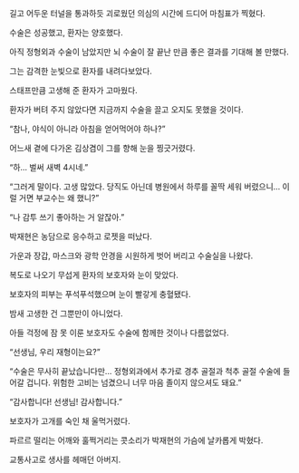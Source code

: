 길고 어두운 터널을 통과하듯 괴로웠던 의심의 시간에 드디어 마침표가 찍혔다.

수술은 성공했고, 환자는 양호했다.

아직 정형외과 수술이 남았지만 뇌 수술이 잘 끝난 만큼 좋은 결과를 기대해 볼 만했다.

그는 감격한 눈빛으로 환자를 내려다보았다.

스태프만큼 고생해 준 환자가 고마웠다.

환자가 버텨 주지 않았다면 지금까지 수술을 끌고 오지도 못했을 것이다.

“참나, 야식이 아니라 아침을 얻어먹어야 하나?”

어느새 곁에 다가온 김상겸이 그를 향해 눈을 찡긋거렸다.

“하… 벌써 새벽 4시네.”

“그러게 말이다. 고생 많았다. 당직도 아닌데 병원에서 하루를 꼴딱 세워 버렸으니… 이럴 거면 부교수는 왜 했니?”

“나 감투 쓰기 좋아하는 거 알잖아.”

박재현은 농담으로 응수하고 로젯을 떠났다.

가운과 장갑, 마스크와 광학 안경을 시원하게 벗어 버리고 수술실을 나왔다.

복도로 나오기 무섭게 환자의 보호자와 눈이 맞았다.

보호자의 피부는 푸석푸석했으며 눈이 빨갛게 충혈됐다.

밤새 고생한 건 그뿐만이 아니었다.

아들 걱정에 잠 못 이룬 보호자도 수술에 함께한 것이나 다름없었다.

“선생님, 우리 재형이는요?”

“수술은 무사히 끝났습니다만… 정형외과에서 추가로 경추 골절과 척추 골절 수술에 들어갈 겁니다. 위험한 고비는 넘겼으니 너무 마음 졸이지 않으셔도 돼요.”

“감사합니다! 선생님! 감사합니다.”

보호자가 고개를 숙인 채 울먹거렸다.

파르르 떨리는 어깨와 훌쩍거리는 콧소리가 박재현의 가슴에 날카롭게 박혔다.

교통사고로 생사를 헤매던 아버지.
